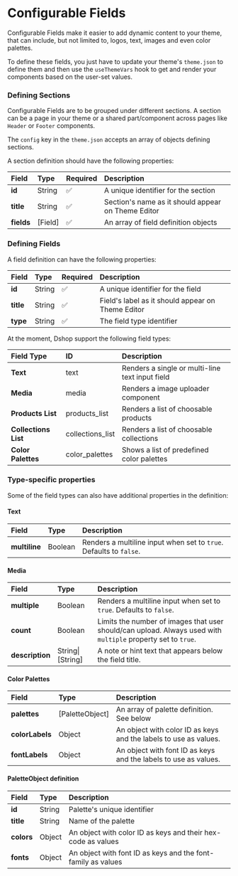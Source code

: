 # Configurable Fields

Configurable Fields make it easier to add dynamic content to your theme, that can include, but not limited to, logos, text, images and even color palettes.

To define these fields, you just have to update your theme's `theme.json` to define them and then use the `useThemeVars` hook to get and render your components based on the user-set values.

### Defining Sections

Configurable Fields are to be grouped under different sections. A section can be a page in your theme or a shared part/component across pages like `Header` or `Footer` components.

The `config` key in the `theme.json` accepts an array of objects defining sections.

A section definition should have the following properties:

| Field | Type | Required | Description |
| :--- | :--- | :--- | :--- |
| **id** | String | ✅ | A unique identifier for the section |
| **title** | String | ✅ | Section's name as it should appear on Theme Editor |
| **fields** | \[Field\] | ✅ | An array of field definition objects |

### Defining Fields

A field definition can have the following properties:

| Field | Type | Required | Description |
| :--- | :--- | :--- | :--- |
| **id** | String | ✅ | A unique identifier for the field |
| **title** | String | ✅ | Field's label as it should appear on Theme Editor |
| **type** | String | ✅ | The field type identifier |

At the moment, Dshop support the following field types:

| Field Type | ID | Description |
| :--- | :--- | :--- |
| **Text** | text | Renders a single or multi-line text input field |
| **Media** | media | Renders a image uploader component |
| **Products** **List** | products\_list | Renders a list of choosable products |
| **Collections List** | collections\_list | Renders a list of choosable collections |
| **Color Palettes** | color\_palettes | Shows a list of predefined color palettes |

### Type-specific properties

Some of the field types can also have additional properties in the definition:

#### Text

| Field | Type | Description |
| :--- | :--- | :--- |
| **multiline** | Boolean | Renders a multiline input when set to `true`. Defaults to `false`. |

#### Media

| Field | Type | Description |
| :--- | :--- | :--- |
| **multiple** | Boolean | Renders a multiline input when set to `true`. Defaults to `false`. |
| **count** | Boolean | Limits the number of images that user should/can upload. Always used with `multiple` property set to `true`.  |
| **description** | String\|\[String\] | A note or hint text that appears below the field title.  |

#### Color Palettes

| Field | Type | Description |
| :--- | :--- | :--- |
| **palettes** | \[PaletteObject\] | An  array of palette definition. See below |
| **colorLabels** | Object | An object with color ID as keys and the labels to use as values. |
| **fontLabels** | Object | An object with font ID as keys and the labels to use as values. |

#### PaletteObject definition

| Field | Type | Description |
| :--- | :--- | :--- |
| **id** | String | Palette's unique identifier |
| **title** | String | Name of the palette |
| **colors** | Object | An object with color ID as keys and their hex-code as values |
| **fonts** | Object | An object with font ID as keys and the font-family as values |



